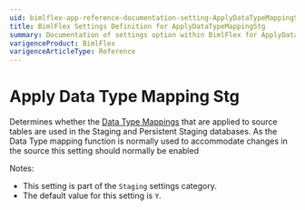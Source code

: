 ```yaml
---
uid: bimlflex-app-reference-documentation-setting-ApplyDataTypeMappingStg
title: BimlFlex Settings Definition for ApplyDataTypeMappingStg
summary: Documentation of settings option within BimlFlex for ApplyDataTypeMappingStg
varigenceProduct: BimlFlex
varigenceArticleType: Reference
---
```


# Apply Data Type Mapping Stg

Determines whether the [Data Type Mappings](xref:bimlflex-app-reference-documentation-DataTypeMappings) that are applied to source tables are used in the Staging and Persistent Staging databases. As the Data Type mapping function is normally used to accommodate changes in the source this setting should normally be enabled

Notes:
* This setting is part of the `Staging` settings category.
* The default value for this setting is `Y`.
